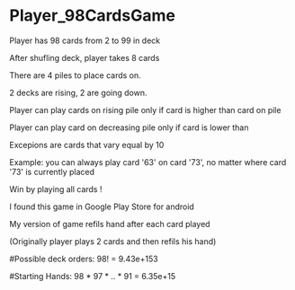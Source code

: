 # Player_98CardsGame

Player has 98 cards from 2 to 99 in deck

After shufling deck, player takes 8 cards

There are 4 piles to place cards on. 

2 decks are rising, 2 are going down.

Player can play cards on rising pile only if card is higher than card on pile

Player can play card on decreasing pile only if card is lower than

Excepions are cards that vary equal by 10

Example: you can always play card '63' on card '73', no matter where card '73' is currently placed



Win by playing all cards !



I found this game in Google Play Store for android

My version of game refils hand after each card played

(Originally player plays 2 cards and then  refils his hand)

#Possible deck orders:
98! = 9.43e+153

#Starting Hands:
98 * 97 * .. * 91 = 6.35e+15